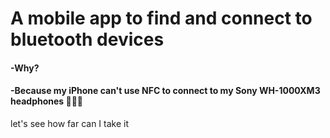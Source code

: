 # A mobile app to find and connect to bluetooth devices

#### -Why?
#### -Because my iPhone can't use NFC to connect to my Sony WH-1000XM3 headphones 🤷🏻‍♂️

let's see how far can I take it